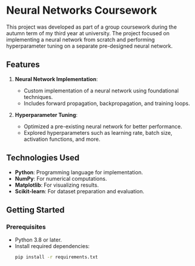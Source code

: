 # Neural Networks Coursework

This project was developed as part of a group coursework during the autumn term of my third year at university. The project focused on implementing a neural network from scratch and performing hyperparameter tuning on a separate pre-designed neural network.

## Features

1. **Neural Network Implementation**:
   - Custom implementation of a neural network using foundational techniques.
   - Includes forward propagation, backpropagation, and training loops.

2. **Hyperparameter Tuning**:
   - Optimized a pre-existing neural network for better performance.
   - Explored hyperparameters such as learning rate, batch size, activation functions, and more.

## Technologies Used

- **Python**: Programming language for implementation.
- **NumPy**: For numerical computations.
- **Matplotlib**: For visualizing results.
- **Scikit-learn**: For dataset preparation and evaluation.

## Getting Started

### Prerequisites

- Python 3.8 or later.
- Install required dependencies:
  ```bash
  pip install -r requirements.txt
  ```
